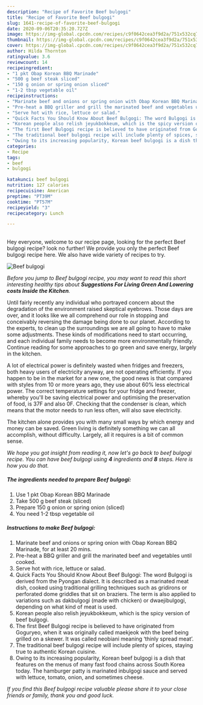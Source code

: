 ```yaml
---
description: "Recipe of Favorite Beef bulgogi"
title: "Recipe of Favorite Beef bulgogi"
slug: 1641-recipe-of-favorite-beef-bulgogi
date: 2020-09-06T20:35:20.727Z
image: https://img-global.cpcdn.com/recipes/c9f0642cea3f9d2a/751x532cq70/beef-bulgogi-recipe-main-photo.jpg
thumbnail: https://img-global.cpcdn.com/recipes/c9f0642cea3f9d2a/751x532cq70/beef-bulgogi-recipe-main-photo.jpg
cover: https://img-global.cpcdn.com/recipes/c9f0642cea3f9d2a/751x532cq70/beef-bulgogi-recipe-main-photo.jpg
author: Hilda Thornton
ratingvalue: 3.6
reviewcount: 14
recipeingredient:
- "1 pkt Obap Korean BBQ Marinade"
- "500 g beef steak sliced"
- "150 g onion or spring onion sliced"
- "1-2 tbsp vegetable oil"
recipeinstructions:
- "Marinate beef and onions or spring onion with Obap Korean BBQ Marinade, for at least 20 mins."
- "Pre-heat a BBQ griller and grill the marinated beef and vegetables until cooked."
- "Serve hot with rice, lettuce or salad."
- "Quick Facts You Should Know About Beef Bulgogi: The word Bulgogi is derived from the Pyongan dialect. It is described as a marinated meat dish, cooked using traditional grilling techniques such as gridirons or perforated dome griddles that sit on braziers. The term is also applied to variations such as dakbulgogi (made with chicken) or dwaejibulgogi, depending on what kind of meat is used."
- "Korean people also relish jeyukbokkeum, which is the spicy version of beef bulgogi."
- "The first Beef Bulgogi recipe is believed to have originated from Goguryeo, when it was originally called maekjeok with the beef being grilled on a skewer. It was called neobiani meaning ‘thinly spread meat’."
- "The traditional beef bulgogi recipe will include plenty of spices, staying true to authentic Korean cuisine."
- "Owing to its increasing popularity, Korean beef bulgogi is a dish that features on the menus of many fast food chains across South Korea today. The hamburger patty is marinated inbulgogi sauce and served with lettuce, tomato, onion, and sometimes cheese."
categories:
- Recipe
tags:
- beef
- bulgogi

katakunci: beef bulgogi 
nutrition: 127 calories
recipecuisine: American
preptime: "PT39M"
cooktime: "PT57M"
recipeyield: "3"
recipecategory: Lunch

---
```

<br>
Hey everyone, welcome to our recipe page, looking for the perfect Beef bulgogi recipe? look no further! We provide you only the perfect Beef bulgogi recipe here. We also have wide variety of recipes to try.
<br>


![Beef bulgogi](https://img-global.cpcdn.com/recipes/c9f0642cea3f9d2a/751x532cq70/beef-bulgogi-recipe-main-photo.jpg)

<i>Before you jump to Beef bulgogi recipe, you may want to read this short interesting healthy tips about 
<strong>Suggestions For Living Green And Lowering costs Inside the Kitchen</strong>.</i>
</br>

Until fairly recently any individual who portrayed concern about the degradation of the environment raised skeptical eyebrows. Those days are over, and it looks like we all comprehend our role in stopping and conceivably reversing the damage being done to our planet. According to the experts, to clean up the surroundings we are all going to have to make some adjustments. These kinds of modifications need to start occurring, and each individual family needs to become more environmentally friendly. Continue reading for some approaches to go green and save energy, largely in the kitchen.

A lot of electrical power is definitely wasted when fridges and freezers, both heavy users of electricity anyway, are not operating efficiently. If you happen to be in the market for a new one, the good news is that compared with styles from 10 or more years ago, they use about 60% less electrical power. The correct temperature settings for your fridge and freezer, whereby you'll be saving electrical power and optimising the preservation of food, is 37F and also 0F. Checking that the condenser is clean, which means that the motor needs to run less often, will also save electricity.

The kitchen alone provides you with many small ways by which energy and money can be saved. Green living is definitely something we can all accomplish, without difficulty. Largely, all it requires is a bit of common sense.


<i>We hope you got insight from reading it, now let's go back to beef bulgogi recipe. You can have beef bulgogi using <strong>4</strong> ingredients and <strong>8</strong> steps. Here is how you do that.
</i>

##### The ingredients needed to prepare Beef bulgogi:

1. Use 1 pkt Obap Korean BBQ Marinade
1. Take 500 g beef steak (sliced)
1. Prepare 150 g onion or spring onion (sliced)
1. You need 1-2 tbsp vegetable oil


##### Instructions to make Beef bulgogi:

1. Marinate beef and onions or spring onion with Obap Korean BBQ Marinade, for at least 20 mins.
1. Pre-heat a BBQ griller and grill the marinated beef and vegetables until cooked.
1. Serve hot with rice, lettuce or salad.
1. Quick Facts You Should Know About Beef Bulgogi: The word Bulgogi is derived from the Pyongan dialect. It is described as a marinated meat dish, cooked using traditional grilling techniques such as gridirons or perforated dome griddles that sit on braziers. The term is also applied to variations such as dakbulgogi (made with chicken) or dwaejibulgogi, depending on what kind of meat is used.
1. Korean people also relish jeyukbokkeum, which is the spicy version of beef bulgogi.
1. The first Beef Bulgogi recipe is believed to have originated from Goguryeo, when it was originally called maekjeok with the beef being grilled on a skewer. It was called neobiani meaning ‘thinly spread meat’.
1. The traditional beef bulgogi recipe will include plenty of spices, staying true to authentic Korean cuisine.
1. Owing to its increasing popularity, Korean beef bulgogi is a dish that features on the menus of many fast food chains across South Korea today. The hamburger patty is marinated inbulgogi sauce and served with lettuce, tomato, onion, and sometimes cheese.


<i>If you find this Beef bulgogi recipe valuable please share it to your close friends or family, thank you and good luck.</i>
